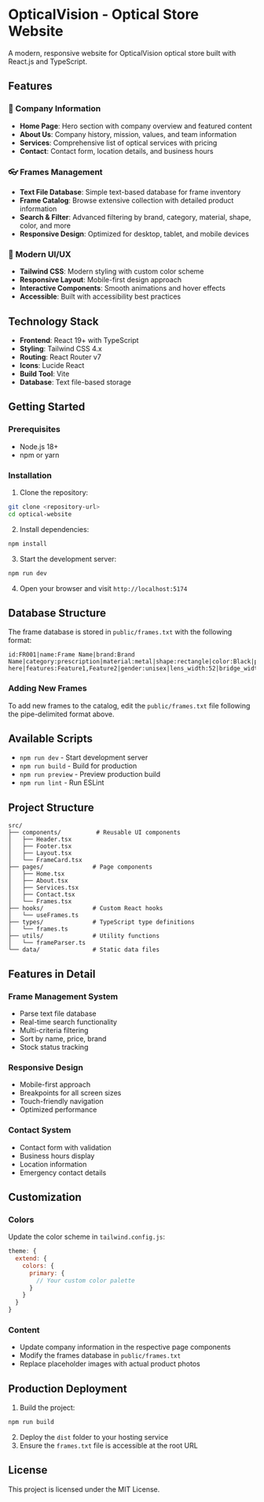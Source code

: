 # OpticalVision - Optical Store Website

A modern, responsive website for OpticalVision optical store built with React.js and TypeScript.

## Features

### 🏢 Company Information
- **Home Page**: Hero section with company overview and featured content
- **About Us**: Company history, mission, values, and team information
- **Services**: Comprehensive list of optical services with pricing
- **Contact**: Contact form, location details, and business hours

### 👓 Frames Management
- **Text File Database**: Simple text-based database for frame inventory
- **Frame Catalog**: Browse extensive collection with detailed product information
- **Search & Filter**: Advanced filtering by brand, category, material, shape, color, and more
- **Responsive Design**: Optimized for desktop, tablet, and mobile devices

### 🎨 Modern UI/UX
- **Tailwind CSS**: Modern styling with custom color scheme
- **Responsive Layout**: Mobile-first design approach
- **Interactive Components**: Smooth animations and hover effects
- **Accessible**: Built with accessibility best practices

## Technology Stack

- **Frontend**: React 19+ with TypeScript
- **Styling**: Tailwind CSS 4.x
- **Routing**: React Router v7
- **Icons**: Lucide React
- **Build Tool**: Vite
- **Database**: Text file-based storage

## Getting Started

### Prerequisites
- Node.js 18+ 
- npm or yarn

### Installation

1. Clone the repository:
```bash
git clone <repository-url>
cd optical-website
```

2. Install dependencies:
```bash
npm install
```

3. Start the development server:
```bash
npm run dev
```

4. Open your browser and visit `http://localhost:5174`

## Database Structure

The frame database is stored in `public/frames.txt` with the following format:

```
id:FR001|name:Frame Name|brand:Brand Name|category:prescription|material:metal|shape:rectangle|color:Black|price:15500|inStock:true|description:Description here|features:Feature1,Feature2|gender:unisex|lens_width:52|bridge_width:18|temple_length:140
```

### Adding New Frames

To add new frames to the catalog, edit the `public/frames.txt` file following the pipe-delimited format above.

## Available Scripts

- `npm run dev` - Start development server
- `npm run build` - Build for production
- `npm run preview` - Preview production build
- `npm run lint` - Run ESLint

## Project Structure

```
src/
├── components/          # Reusable UI components
│   ├── Header.tsx
│   ├── Footer.tsx
│   ├── Layout.tsx
│   └── FrameCard.tsx
├── pages/              # Page components
│   ├── Home.tsx
│   ├── About.tsx
│   ├── Services.tsx
│   ├── Contact.tsx
│   └── Frames.tsx
├── hooks/              # Custom React hooks
│   └── useFrames.ts
├── types/              # TypeScript type definitions
│   └── frames.ts
├── utils/              # Utility functions
│   └── frameParser.ts
└── data/               # Static data files
```

## Features in Detail

### Frame Management System
- Parse text file database
- Real-time search functionality
- Multi-criteria filtering
- Sort by name, price, brand
- Stock status tracking

### Responsive Design
- Mobile-first approach
- Breakpoints for all screen sizes
- Touch-friendly navigation
- Optimized performance

### Contact System
- Contact form with validation
- Business hours display
- Location information
- Emergency contact details

## Customization

### Colors
Update the color scheme in `tailwind.config.js`:

```js
theme: {
  extend: {
    colors: {
      primary: {
        // Your custom color palette
      }
    }
  }
}
```

### Content
- Update company information in the respective page components
- Modify the frames database in `public/frames.txt`
- Replace placeholder images with actual product photos

## Production Deployment

1. Build the project:
```bash
npm run build
```

2. Deploy the `dist` folder to your hosting service
3. Ensure the `frames.txt` file is accessible at the root URL

## License

This project is licensed under the MIT License.
